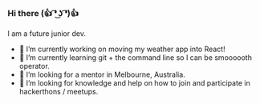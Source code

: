 ### Hi there (👍 ͡❛ ͜ʖ ͡❛)👍

I am a future junior dev. 
- 🔭 I’m currently working on moving my weather app into React!
- 🌱 I’m currently learning git + the command line so I can be smoooooth operator. 
- 👯 I’m looking for a mentor in Melbourne, Australia. 
- 🤔 I’m looking for knowledge and help on how to join and participate in hackerthons / meetups. 

<!--
**leberSmeaton/leberSmeaton** is a ✨ _special_ ✨ repository because its `README.md` (this file) appears on your GitHub profile.

Here are some ideas to get you started:

- 🔭 I’m currently working on ...
- 🌱 I’m currently learning ...
- 👯 I’m looking to collaborate on ...
- 🤔 I’m looking for help with ...
- 💬 Ask me about ...
- 📫 How to reach me: ...
- 😄 Pronouns: ...
- ⚡ Fun fact: ...
-->
